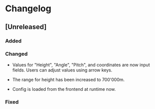 # Changelog

## [Unreleased]

### Added

### Changed
- Values for "Height", "Angle", "Pitch", and coordinates are now input fields. Users can adjust values using arrow keys.
- The range for height has been increased to 700'000m.

- Config is loaded from the frontend at runtime now.

### Fixed
